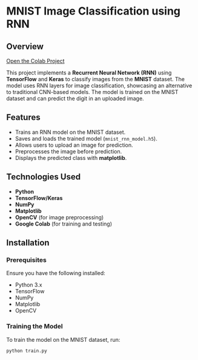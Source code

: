 # MNIST Image Classification using RNN

## Overview

[Open the Colab Project](https://colab.research.google.com/drive/1ecGU80ayyoBuain5GsXLWwqSOxNLBybh)


This project implements a **Recurrent Neural Network (RNN)** using **TensorFlow** and **Keras** to classify images from the **MNIST** dataset. The model uses RNN layers for image classification, showcasing an alternative to traditional CNN-based models. The model is trained on the MNIST dataset and can predict the digit in an uploaded image.

## Features

- Trains an RNN model on the MNIST dataset.
- Saves and loads the trained model (`mnist_rnn_model.h5`).
- Allows users to upload an image for prediction.
- Preprocesses the image before prediction.
- Displays the predicted class with **matplotlib**.

## Technologies Used

- **Python**
- **TensorFlow/Keras**
- **NumPy**
- **Matplotlib**
- **OpenCV** (for image preprocessing)
- **Google Colab** (for training and testing)

## Installation

### Prerequisites

Ensure you have the following installed:

- Python 3.x
- TensorFlow
- NumPy
- Matplotlib
- OpenCV

### Training the Model

To train the model on the MNIST dataset, run:

```bash
python train.py
